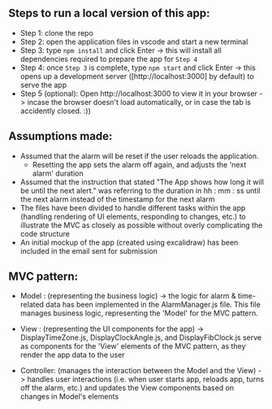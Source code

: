 ## Steps to run a local version of this app:
- Step 1: clone the repo
- Step 2: open the application files in vscode and start a new terminal
- Step 3: type `npm install` and click Enter -> this will install all dependencies required to prepare the app for `Step 4`
- Step 4: once `Step 3` is complete, type `npm start` and click Enter -> this opens up a development server ([http://localhost:3000] by default) to serve the app
- Step 5 (optional): Open http://localhost:3000 to view it in your browser -> incase the browser doesn't load automatically, or in case the tab is accidently closed. :))

## Assumptions made:
- Assumed that the alarm will be reset if the user reloads the application. 
    - Resetting the app sets the alarm off again, and adjusts the 'next alarm' duration
- Assumed that the instruction that stated "The App shows how long it will be until the next alert." was referring to the duration in hh : mm : ss until the next alarm instead of the timestamp for the next alarm
- The files have been divided to handle different tasks within the app (handling rendering of UI elements, responding to changes, etc.) to illustrate the MVC as closely as possible without overly complicating the code structure
- An initial mockup of the app (created using excalidraw) has been included in the email sent for submission

## MVC pattern:
- Model : (representing the business logic) -> the logic for alarm & time-related data has been implemented in the AlarmManager.js file. This file manages business logic, representing the 'Model' for the MVC pattern.

- View : (representing the UI components for the app) -> DisplayTimeZone.js, DisplayClockAngle.js, and DisplayFibClock.js serve as components for the 'View' elements of the MVC pattern, as they render the app data to the user

- Controller: (manages the interaction between the Model and the View) -> handles user interactions (i.e. when user starts app, reloads app, turns off the alarm, etc.) and updates the View components based on changes in Model's elements
